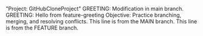 "Project: GitHubCloneProject"
GREETING: Modification in main branch.
GREETING: Hello from feature-greeting
Objective: Practice branching, merging, and resolving conflicts.
This line is from the MAIN branch.
This line is from the FEATURE branch.

